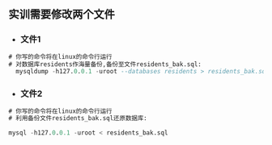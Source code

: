 ## 实训需要修改两个文件
- ### 文件1
```SQL
# 你写的命令将在linux的命令行运行
# 对数据库residents作海量备份,备份至文件residents_bak.sql:
  mysqldump -h127.0.0.1 -uroot --databases residents > residents_bak.sql


```
- ### 文件2
```SQL
# 你写的命令将在linux的命令行运行
# 利用备份文件residents_bak.sql还原数据库:

mysql -h127.0.0.1 -uroot < residents_bak.sql
```